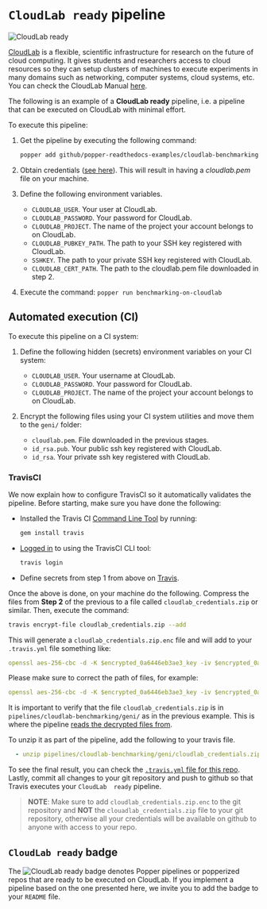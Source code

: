 # `CloudLab ready` pipeline

![[`CloudLab 
ready`](https://github.com/popperized/popper-readthedocs-examples/tree/master/pipelines/cloudlab-benchmarking)](https://img.shields.io/badge/CloudLab-ready-blue.svg)

[CloudLab](https://www.cloudlab.us/) is a flexible, scientific 
infrastructure for research on the future of cloud computing. It gives 
students and researchers access to cloud resources so they can setup 
clusters of machines to execute experiments in many domains such as 
networking, computer systems, cloud systems, etc. You can check the 
CloudLab Manual [here](http://docs.cloudlab.us).

The following is an example of a **CloudLab ready** pipeline,
i.e. a pipeline that can be executed on CloudLab with minimal effort. 

To execute this pipeline:

 1) Get the pipeline by executing the following command:

    ```bash
    popper add github/popper-readthedocs-examples/cloudlab-benchmarking
    ```

 2) Obtain credentials ([see 
    here](http://docs.cloudlab.us/geni-lib/intro/creds/cloudlab.html)). 
    This will result in having a *cloudlab.pem* file on your machine.

 3) Define the following environment variables.

    * `CLOUDLAB_USER`. Your user at CloudLab.
    * `CLOUDLAB_PASSWORD`. Your password for CloudLab.
    * `CLOUDLAB_PROJECT`. The name of the project your account belongs to on CloudLab.
    * `CLOUDLAB_PUBKEY_PATH`. The path to your SSH key registered with CloudLab.
    * `SSHKEY`. The path to your private SSH key registered with CloudLab.
    * `CLOUDLAB_CERT_PATH`. The path to the cloudlab.pem file downloaded in step 2.

4) Execute the command: `popper run benchmarking-on-cloudlab`

## Automated execution (CI)

To execute this pipeline on a CI system:

 1) Define the following hidden (secrets) environment variables on 
    your CI system:

      * `CLOUDLAB_USER`. Your username at CloudLab.
      * `CLOUDLAB_PASSWORD`. Your password for CloudLab.
      * `CLOUDLAB_PROJECT`. The name of the project your account 
        belongs to on CloudLab.

 2) Encrypt the following files using your CI system utilities and 
    move them to the `geni/` folder:

    * `cloudlab.pem`. File downloaded in the previous stages.
    * `id_rsa.pub`. Your public ssh key registered with CloudLab.
    * `id_rsa`. Your private ssh key registered with CloudLab.

### TravisCI

We now explain how to configure TravisCI so it automatically validates 
the pipeline. Before starting, make sure you have done the following:

  * Installed the Travis CI [Command Line 
    Tool](https://github.com/travis-ci/travis.rb#readme) by running:

    ```bash
    gem install travis
    ```

  * [Logged in](https://github.com/travis-ci/travis.rb#login) to using 
    the TravisCI CLI tool:

    ```bash
    travis login
    ```

  * Define secrets from step 1 from above on 
    [Travis](https://docs.travis-ci.com/user/environment-variables/#Defining-Variables-in-Repository-Settings).

Once the above is done, on your machine do the following. Compress the 
files from **Step 2** of the previous to a file called 
`cloudlab_credentials.zip` or similar. Then, execute the command:

```bash
travis encrypt-file cloudlab_credentials.zip --add
```

This will generate a `cloudlab_credentials.zip.enc` file and will add 
to your `.travis.yml` file something like:

```yaml
openssl aes-256-cbc -d -K $encrypted_0a6446eb3ae3_key -iv $encrypted_0a6446eb3ae3_iv -in cloudlab_credentials.zip.enc -out cloudlab_credentials.zip
```

Please make sure to correct the path of files, for example:

```yaml
openssl aes-256-cbc -d -K $encrypted_0a6446eb3ae3_key -iv $encrypted_0a6446eb3ae3_iv -in /route/to/cloudlab_credentials.zip.enc -out pipelines/cloudlab-benchmarking/geni/cloudlab_credentials.zip
```

It is important to verify that the file `cloudlab_credentials.zip` is 
in `pipelines/cloudlab-benchmarking/geni/` as in the previous example. 
This is where the pipeline [reads the decrypted files from](pipelines/cloudlab-benchmarking/setup.sh).

To unzip it as part of the pipeline, add the following to your travis file.

```yaml
  - unzip pipelines/cloudlab-benchmarking/geni/cloudlab_credentials.zip -d pipelines/cloudlab-benchmarking/geni/
```

To see the final result, you can check the [`.travis.yml` file for 
this repo](.travis.yml). Lastly, commit all changes to your git 
repository and push to github so that Travis executes your `CloudLab 
ready` pipeline.

> **NOTE**: Make sure to add `cloudlab_credentials.zip.enc` to the git 
> repository and **NOT** the `clouadlab_credentials.zip` file to your 
> git repository, otherwise all your credentials will be available on 
> github to anyone with access to your repo.
>
## `CloudLab ready` badge

The ![[`CloudLab 
ready`](https://github.com/popperized/popper-readthedocs-examples/tree/master/pipelines/cloudlab-benchmarking)](https://img.shields.io/badge/CloudLab-ready-blue.svg)
 badge denotes Popper pipelines or popperized repos that are ready to 
 be executed on CloudLab. If you implement a pipeline based on the one 
 presented here, we invite you to add the badge to your `README` file.
